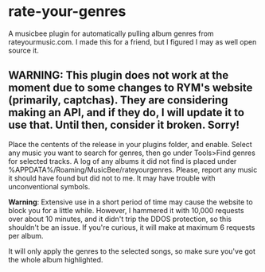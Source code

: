 # rate-your-genres
A musicbee plugin for automatically pulling album genres from rateyourmusic.com. I made this for a friend, but I figured I may as well open source it.

## WARNING: This plugin does not work at the moment due to some changes to RYM's website (primarily, captchas). They are considering making an API, and if they do, I will update it to use that. Until then, consider it broken. Sorry!

Place the centents of the release in your plugins folder, and enable. Select any music you want to search for genres, then go under Tools>Find genres for selected tracks.
A log of any albums it did not find is placed under %APPDATA%/Roaming/MusicBee/rateyourgenres. Please, report any music it should have found but did not to me. It may have trouble with unconventional symbols.

**Warning**: Extensive use in a short period of time may cause the website to block you for a little while. However, I hammered it with 10,000 requests over about 10 minutes, and it didn't trip the DDOS protection, so this shouldn't be an issue. 
If you're curious, it will make at maximum 6 requests per album.

It will only apply the genres to the selected songs, so make sure you've got the whole album highlighted.
